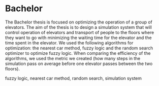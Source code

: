 # Bachelor
The Bachelor thesis is focused on optimizing the operation of a group of elevators.
The aim of the thesis is to design a simulation system that will control operation
of elevators and transport of people to the floors where they want to go with
minimizing the waiting time for the elevator and the time spent in the elevator.
We used the following algorithms for optimization: the nearest car method, fuzzy
logic and the random search optimizer to optimize fuzzy logic. When comparing
the efficiency of the algorithms, we used the metric we created (how many steps
in the simulation pass on average before one elevator passes between the two
floors).

fuzzy logic, nearest car method, random search, simulation system
